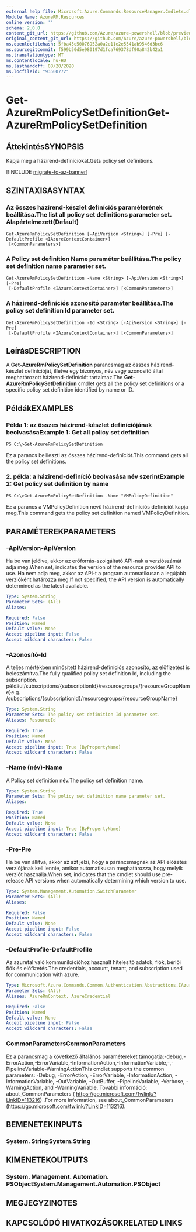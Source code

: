 ```yaml
---
external help file: Microsoft.Azure.Commands.ResourceManager.Cmdlets.dll-Help.xml
Module Name: AzureRM.Resources
online version: ''
schema: 2.0.0
content_git_url: https://github.com/Azure/azure-powershell/blob/preview/src/ResourceManager/Resources/Commands.Resources/help/Get-AzureRmPolicySetDefinition.md
original_content_git_url: https://github.com/Azure/azure-powershell/blob/preview/src/ResourceManager/Resources/Commands.Resources/help/Get-AzureRmPolicySetDefinition.md
ms.openlocfilehash: 5fba45e50076952a0a2e11e2e5541ab9546d3bc6
ms.sourcegitcommit: f599b50d5e980197d1fca769378df90a842b42a1
ms.translationtype: MT
ms.contentlocale: hu-HU
ms.lasthandoff: 08/20/2020
ms.locfileid: "93500772"
---
```

# <span data-ttu-id="2edc9-101">Get-AzureRmPolicySetDefinition</span><span class="sxs-lookup"><span data-stu-id="2edc9-101">Get-AzureRmPolicySetDefinition</span></span>

## <span data-ttu-id="2edc9-102">Áttekintés</span><span class="sxs-lookup"><span data-stu-id="2edc9-102">SYNOPSIS</span></span>
<span data-ttu-id="2edc9-103">Kapja meg a házirend-definíciókat.</span><span class="sxs-lookup"><span data-stu-id="2edc9-103">Gets policy set definitions.</span></span>

[!INCLUDE [migrate-to-az-banner](../../includes/migrate-to-az-banner.md)]

## <span data-ttu-id="2edc9-104">SZINTAXISA</span><span class="sxs-lookup"><span data-stu-id="2edc9-104">SYNTAX</span></span>

### <span data-ttu-id="2edc9-105">Az összes házirend-készlet definíciós paraméterének beállítása.</span><span class="sxs-lookup"><span data-stu-id="2edc9-105">The list all policy set definitions parameter set.</span></span> <span data-ttu-id="2edc9-106">Alapértelmezett</span><span class="sxs-lookup"><span data-stu-id="2edc9-106">(Default)</span></span>
```
Get-AzureRmPolicySetDefinition [-ApiVersion <String>] [-Pre] [-DefaultProfile <IAzureContextContainer>]
 [<CommonParameters>]
```

### <span data-ttu-id="2edc9-107">A Policy set definition Name paraméter beállítása.</span><span class="sxs-lookup"><span data-stu-id="2edc9-107">The policy set definition name parameter set.</span></span>
```
Get-AzureRmPolicySetDefinition -Name <String> [-ApiVersion <String>] [-Pre]
 [-DefaultProfile <IAzureContextContainer>] [<CommonParameters>]
```

### <span data-ttu-id="2edc9-108">A házirend-definíciós azonosító paraméter beállítása.</span><span class="sxs-lookup"><span data-stu-id="2edc9-108">The policy set definition Id parameter set.</span></span>
```
Get-AzureRmPolicySetDefinition -Id <String> [-ApiVersion <String>] [-Pre]
 [-DefaultProfile <IAzureContextContainer>] [<CommonParameters>]
```

## <span data-ttu-id="2edc9-109">Leírás</span><span class="sxs-lookup"><span data-stu-id="2edc9-109">DESCRIPTION</span></span>
<span data-ttu-id="2edc9-110">A **Get-AzureRmPolicySetDefinition** parancsmag az összes házirend-készlet definícióját, illetve egy bizonyos, név vagy azonosító által meghatározott házirend-definíciót tartalmaz.</span><span class="sxs-lookup"><span data-stu-id="2edc9-110">The **Get-AzureRmPolicySetDefinition** cmdlet gets all the policy set definitions or a specific policy set definition identified by name or ID.</span></span>

## <span data-ttu-id="2edc9-111">Példák</span><span class="sxs-lookup"><span data-stu-id="2edc9-111">EXAMPLES</span></span>

### <span data-ttu-id="2edc9-112">Példa 1: az összes házirend-készlet definíciójának beolvasása</span><span class="sxs-lookup"><span data-stu-id="2edc9-112">Example 1: Get all policy set definition</span></span>
```
PS C:\>Get-AzureRmPolicySetDefinition
```

<span data-ttu-id="2edc9-113">Ez a parancs beilleszti az összes házirend-definíciót.</span><span class="sxs-lookup"><span data-stu-id="2edc9-113">This command gets all the policy set definitions.</span></span>

### <span data-ttu-id="2edc9-114">2. példa: a házirend-definíció beolvasása név szerint</span><span class="sxs-lookup"><span data-stu-id="2edc9-114">Example 2: Get policy set definition by name</span></span>
```
PS C:\>Get-AzureRmPolicySetDefinition -Name "VMPolicyDefinition"
```

<span data-ttu-id="2edc9-115">Ez a parancs a VMPolicyDefinition nevű házirend-definíciós definíciót kapja meg.</span><span class="sxs-lookup"><span data-stu-id="2edc9-115">This command gets the policy set definition named VMPolicyDefinition.</span></span>

## <span data-ttu-id="2edc9-116">PARAMÉTEREK</span><span class="sxs-lookup"><span data-stu-id="2edc9-116">PARAMETERS</span></span>

### <span data-ttu-id="2edc9-117">-ApiVersion</span><span class="sxs-lookup"><span data-stu-id="2edc9-117">-ApiVersion</span></span>
<span data-ttu-id="2edc9-118">Ha be van jelölve, akkor az erőforrás-szolgáltató API-nak a verziószámát adja meg.</span><span class="sxs-lookup"><span data-stu-id="2edc9-118">When set, indicates the version of the resource provider API to use.</span></span>
<span data-ttu-id="2edc9-119">Ha nem adja meg, akkor az API-t a program automatikusan a legújabb verzióként határozza meg.</span><span class="sxs-lookup"><span data-stu-id="2edc9-119">If not specified, the API version is automatically determined as the latest available.</span></span>

```yaml
Type: System.String
Parameter Sets: (All)
Aliases: 

Required: False
Position: Named
Default value: None
Accept pipeline input: False
Accept wildcard characters: False
```

### <span data-ttu-id="2edc9-120">-Azonosító</span><span class="sxs-lookup"><span data-stu-id="2edc9-120">-Id</span></span>
<span data-ttu-id="2edc9-121">A teljes mértékben minősített házirend-definíciós azonosító, az előfizetést is beleszámítva.</span><span class="sxs-lookup"><span data-stu-id="2edc9-121">The fully qualified policy set definition Id, including the subscription.</span></span>
<span data-ttu-id="2edc9-122">például/subscriptions/{subscriptionId}/resourcegroups/{resourceGroupName}</span><span class="sxs-lookup"><span data-stu-id="2edc9-122">e.g. /subscriptions/{subscriptionId}/resourcegroups/{resourceGroupName}</span></span>

```yaml
Type: System.String
Parameter Sets: The policy set definition Id parameter set.
Aliases: ResourceId

Required: True
Position: Named
Default value: None
Accept pipeline input: True (ByPropertyName)
Accept wildcard characters: False
```

### <span data-ttu-id="2edc9-123">-Name (név)</span><span class="sxs-lookup"><span data-stu-id="2edc9-123">-Name</span></span>
<span data-ttu-id="2edc9-124">A Policy set definition név.</span><span class="sxs-lookup"><span data-stu-id="2edc9-124">The policy set definition name.</span></span>

```yaml
Type: System.String
Parameter Sets: The policy set definition name parameter set.
Aliases: 

Required: True
Position: Named
Default value: None
Accept pipeline input: True (ByPropertyName)
Accept wildcard characters: False
```

### <span data-ttu-id="2edc9-125">-Pre</span><span class="sxs-lookup"><span data-stu-id="2edc9-125">-Pre</span></span>
<span data-ttu-id="2edc9-126">Ha be van állítva, akkor az azt jelzi, hogy a parancsmagnak az API előzetes verziójának kell lennie, amikor automatikusan meghatározza, hogy melyik verziót használja.</span><span class="sxs-lookup"><span data-stu-id="2edc9-126">When set, indicates that the cmdlet should use pre-release API versions when automatically determining which version to use.</span></span>

```yaml
Type: System.Management.Automation.SwitchParameter
Parameter Sets: (All)
Aliases: 

Required: False
Position: Named
Default value: None
Accept pipeline input: False
Accept wildcard characters: False
```

### <span data-ttu-id="2edc9-127">-DefaultProfile</span><span class="sxs-lookup"><span data-stu-id="2edc9-127">-DefaultProfile</span></span>
<span data-ttu-id="2edc9-128">Az azuretal való kommunikációhoz használt hitelesítő adatok, fiók, bérlői fiók és előfizetés.</span><span class="sxs-lookup"><span data-stu-id="2edc9-128">The credentials, account, tenant, and subscription used for communication with azure.</span></span>

```yaml
Type: Microsoft.Azure.Commands.Common.Authentication.Abstractions.IAzureContextContainer
Parameter Sets: (All)
Aliases: AzureRmContext, AzureCredential

Required: False
Position: Named
Default value: None
Accept pipeline input: False
Accept wildcard characters: False
```

### <span data-ttu-id="2edc9-129">CommonParameters</span><span class="sxs-lookup"><span data-stu-id="2edc9-129">CommonParameters</span></span>
<span data-ttu-id="2edc9-130">Ez a parancsmag a következő általános paramétereket támogatja:-debug,-ErrorAction,-ErrorVariable,-InformationAction,-InformationVariable,-,-PipelineVariable-WarningAction</span><span class="sxs-lookup"><span data-stu-id="2edc9-130">This cmdlet supports the common parameters: -Debug, -ErrorAction, -ErrorVariable, -InformationAction, -InformationVariable, -OutVariable, -OutBuffer, -PipelineVariable, -Verbose, -WarningAction, and -WarningVariable.</span></span> <span data-ttu-id="2edc9-131">További információ: about_CommonParameters ( https://go.microsoft.com/fwlink/?LinkID=113216) .</span><span class="sxs-lookup"><span data-stu-id="2edc9-131">For more information, see about_CommonParameters (https://go.microsoft.com/fwlink/?LinkID=113216).</span></span>

## <span data-ttu-id="2edc9-132">BEMENETEK</span><span class="sxs-lookup"><span data-stu-id="2edc9-132">INPUTS</span></span>

### <span data-ttu-id="2edc9-133">System. String</span><span class="sxs-lookup"><span data-stu-id="2edc9-133">System.String</span></span>

## <span data-ttu-id="2edc9-134">KIMENETEK</span><span class="sxs-lookup"><span data-stu-id="2edc9-134">OUTPUTS</span></span>

### <span data-ttu-id="2edc9-135">System. Management. Automation. PSObject</span><span class="sxs-lookup"><span data-stu-id="2edc9-135">System.Management.Automation.PSObject</span></span>

## <span data-ttu-id="2edc9-136">MEGJEGYZI</span><span class="sxs-lookup"><span data-stu-id="2edc9-136">NOTES</span></span>

## <span data-ttu-id="2edc9-137">KAPCSOLÓDÓ HIVATKOZÁSOK</span><span class="sxs-lookup"><span data-stu-id="2edc9-137">RELATED LINKS</span></span>

